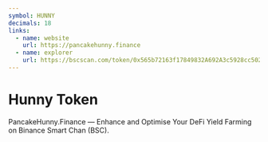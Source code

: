 ```yaml
---
symbol: HUNNY
decimals: 18
links:
  - name: website
    url: https://pancakehunny.finance
  - name: explorer
    url: https://bscscan.com/token/0x565b72163f17849832A692A3c5928cc502f46D69
---
```


# Hunny Token

PancakeHunny.Finance — Enhance and Optimise Your DeFi Yield Farming on Binance Smart Chan (BSC).
